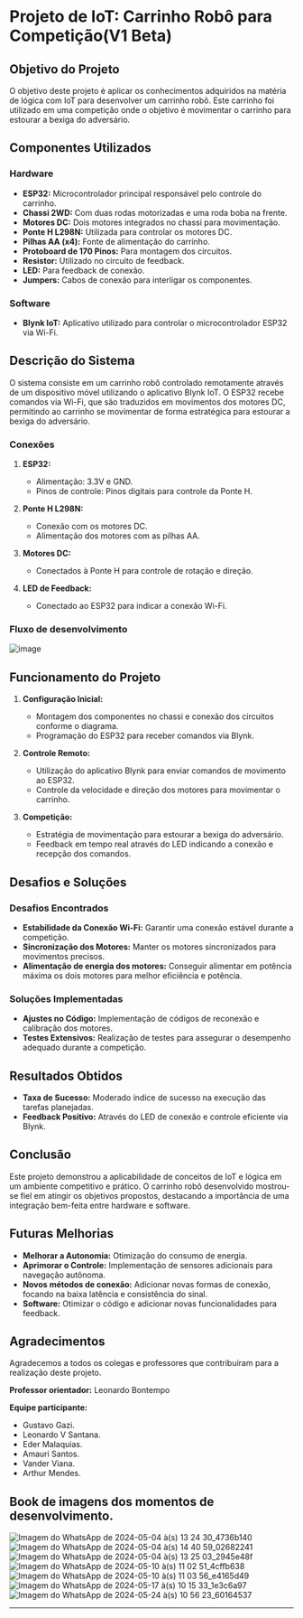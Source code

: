 # Projeto de IoT: Carrinho Robô para Competição(V1 Beta)

## Objetivo do Projeto

O objetivo deste projeto é aplicar os conhecimentos adquiridos na matéria de lógica com IoT para desenvolver um carrinho robô. Este carrinho foi  utilizado em uma competição onde o objetivo é movimentar o carrinho para estourar a bexiga do adversário.

## Componentes Utilizados

### Hardware

- **ESP32:** Microcontrolador principal responsável pelo controle do carrinho.
- **Chassi 2WD:** Com duas rodas motorizadas e uma roda boba na frente.
- **Motores DC:** Dois motores integrados no chassi para movimentação.
- **Ponte H L298N:** Utilizada para controlar os motores DC.
- **Pilhas AA (x4):** Fonte de alimentação do carrinho.
- **Protoboard de 170 Pinos:** Para montagem dos circuitos.
- **Resistor:** Utilizado no circuito de feedback.
- **LED:** Para feedback de conexão.
- **Jumpers:** Cabos de conexão para interligar os componentes.

### Software

- **Blynk IoT:** Aplicativo utilizado para controlar o microcontrolador ESP32 via Wi-Fi.

## Descrição do Sistema

O sistema consiste em um carrinho robô controlado remotamente através de um dispositivo móvel utilizando o aplicativo Blynk IoT. O ESP32 recebe comandos via Wi-Fi, que são traduzidos em movimentos dos motores DC, permitindo ao carrinho se movimentar de forma estratégica para estourar a bexiga do adversário.

### Conexões

1. **ESP32:**
   - Alimentação: 3.3V e GND.
   - Pinos de controle: Pinos digitais para controle da Ponte H.

2. **Ponte H L298N:**
   - Conexão com os motores DC.
   - Alimentação dos motores com as pilhas AA.

3. **Motores DC:**
   - Conectados à Ponte H para controle de rotação e direção.

4. **LED de Feedback:**
   - Conectado ao ESP32 para indicar a conexão Wi-Fi.

### Fluxo de desenvolvimento 
![image](https://github.com/leonardovasconceloss/project_robotcar_IoT/assets/118570524/0e4a6ba6-10a1-49a0-a916-cafa26f7bd9b)

## Funcionamento do Projeto

1. **Configuração Inicial:**
   - Montagem dos componentes no chassi e conexão dos circuitos conforme o diagrama.
   - Programação do ESP32 para receber comandos via Blynk.

2. **Controle Remoto:**
   - Utilização do aplicativo Blynk para enviar comandos de movimento ao ESP32.
   - Controle da velocidade e direção dos motores para movimentar o carrinho.

3. **Competição:**
   - Estratégia de movimentação para estourar a bexiga do adversário.
   - Feedback em tempo real através do LED indicando a conexão e recepção dos comandos.

## Desafios e Soluções

### Desafios Encontrados

- **Estabilidade da Conexão Wi-Fi:** Garantir uma conexão estável durante a competição.
- **Sincronização dos Motores:** Manter os motores sincronizados para movimentos precisos.
- **Alimentação de energia dos motores:** Conseguir alimentar em potência máxima os dois motores para melhor eficiência e potência. 

### Soluções Implementadas

- **Ajustes no Código:** Implementação de códigos de reconexão e calibração dos motores.
- **Testes Extensivos:** Realização de testes para assegurar o desempenho adequado durante a competição.

## Resultados Obtidos

- **Taxa de Sucesso:** Moderado índice de sucesso na execução das tarefas planejadas.
- **Feedback Positivo:** Através do LED de conexão e controle eficiente via Blynk.

## Conclusão

Este projeto demonstrou a aplicabilidade de conceitos de IoT e lógica em um ambiente competitivo e prático. O carrinho robô desenvolvido mostrou-se fiel em atingir os objetivos propostos, destacando a importância de uma integração bem-feita entre hardware e software.

## Futuras Melhorias

- **Melhorar a Autonomia:** Otimização do consumo de energia.
- **Aprimorar o Controle:** Implementação de sensores adicionais para navegação autônoma.
- **Novos métodos de conexão:** Adicionar novas formas de conexão, focando na baixa latência e consistência do sinal.
- **Software:** Otimizar o código e adicionar novas funcionalidades para feedback. 

## Agradecimentos

Agradecemos a todos os colegas e professores que contribuíram para a realização deste projeto. 

**Professor orientador:** Leonardo Bontempo

**Equipe participante:**

- Gustavo Gazi.
- Leonardo V Santana.
- Eder Malaquias.
- Amauri Santos.
- Vander Viana.
- Arthur Mendes.


## Book de imagens dos momentos de desenvolvimento. 
![Imagem do WhatsApp de 2024-05-04 à(s) 13 24 30_4736b140](https://github.com/leonardovasconceloss/project_robotcar_IoT/assets/118570524/8227d296-240e-4b4c-8067-75af14c05300)
![Imagem do WhatsApp de 2024-05-04 à(s) 14 40 59_02682241](https://github.com/leonardovasconceloss/project_robotcar_IoT/assets/118570524/1ccadff1-9778-4360-a6ab-7dbe2510573e)
![Imagem do WhatsApp de 2024-05-04 à(s) 13 25 03_2945e48f](https://github.com/leonardovasconceloss/project_robotcar_IoT/assets/118570524/f0bd65cc-23fe-43ab-b60b-1299d94ac9f3)
![Imagem do WhatsApp de 2024-05-10 à(s) 11 02 51_4cffb638](https://github.com/leonardovasconceloss/project_robotcar_IoT/assets/118570524/94eca611-3c09-42e8-97c8-a42e2fd63a66)
![Imagem do WhatsApp de 2024-05-10 à(s) 11 03 56_e4165d49](https://github.com/leonardovasconceloss/project_robotcar_IoT/assets/118570524/67da57ca-0232-4093-ae99-baaf734edaed)
![Imagem do WhatsApp de 2024-05-17 à(s) 10 15 33_1e3c6a97](https://github.com/leonardovasconceloss/project_robotcar_IoT/assets/118570524/f9cf1350-6252-4472-944d-2c85c89c6327)
![Imagem do WhatsApp de 2024-05-24 à(s) 10 56 23_60164537](https://github.com/leonardovasconceloss/project_robotcar_IoT/assets/118570524/e0b0b5b4-6107-47e0-8a2e-a099b487b788)




---

